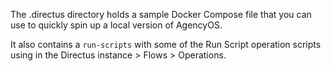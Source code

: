 The .directus directory holds a sample Docker Compose file that you can use to quickly spin up a local version of
AgencyOS.

It also contains a `run-scripts` with some of the Run Script operation scripts using in the Directus instance > Flows >
Operations.
